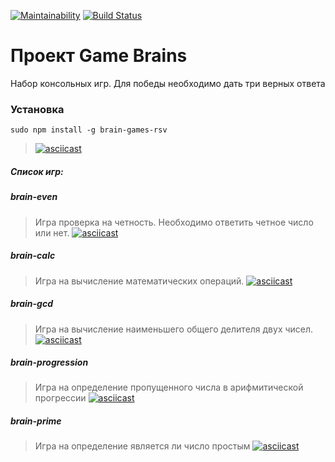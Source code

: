 [![Maintainability](https://api.codeclimate.com/v1/badges/8003a80db5fd5fb00173/maintainability)](https://codeclimate.com/github/step1989/frontend-project-lvl1/maintainability)
[![Build Status](https://travis-ci.org/step1989/frontend-project-lvl1.svg?branch=master)](https://travis-ci.org/step1989/frontend-project-lvl1)

# Проект Game Brains
Набор консольных игр. Для победы необходимо дать три верных ответа

### Установка
```sudo npm install -g brain-games-rsv```
> [![asciicast](https://asciinema.org/a/287430.svg)](https://asciinema.org/a/287430)
##### Список игр:
##### brain-even
> Игра проверка на четность. Необходимо ответить четное число или нет.
> [![asciicast](https://asciinema.org/a/kxlKWTGMyTZDe994cAh2ZOeFn.svg)](https://asciinema.org/a/kxlKWTGMyTZDe994cAh2ZOeFn)
##### brain-calc
> Игра на вычисление математических операций.
> [![asciicast](https://asciinema.org/a/ViHqudDWjj97YQrxh2lIdAWfP.svg)](https://asciinema.org/a/ViHqudDWjj97YQrxh2lIdAWfP)
##### brain-gcd
> Игра на вычисление наименьшего общего делителя двух чисел.
> [![asciicast](https://asciinema.org/a/49rxXKWYnxWpXQgyQADMBmDqM.svg)](https://asciinema.org/a/49rxXKWYnxWpXQgyQADMBmDqM)
##### brain-progression
> Игра на определение пропущенного числа в арифмитической прогрессии
> [![asciicast](https://asciinema.org/a/Izu37q2OKipx4B5bC7BVQ37Ib.svg)](https://asciinema.org/a/Izu37q2OKipx4B5bC7BVQ37Ib)
##### brain-prime
> Игра на определение является ли число простым
>[![asciicast](https://asciinema.org/a/UUnR1nrIiKilCKOZVI8AUSF8B.svg)](https://asciinema.org/a/UUnR1nrIiKilCKOZVI8AUSF8B)